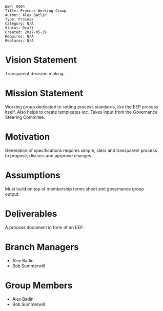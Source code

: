     EEP: 0004
    Title: Process Working Group
    Author: Alex Batlin
    Type: Process
    Category: N/A
    Status: Draft
    Created: 2017-05-29
    Requires: N/A
    Replaces: N/A

# Vision Statement

Transparent decision making.

# Mission Statement

Working group dedicated to setting process standards, like the EEP process itself. Also helps to create templeates etc. Takes input from the Governance Steering Commitee.

# Motivation

Generation of specifications requires simple, clear and transparent process to propose, discuss and aprprove changes.

# Assumptions

Must build on top of membership terms sheet and governance group output.

# Deliverables

A process document in form of an EEP.

# Branch Managers

- Alex Batlin
- Bob Summerwill

# Group Members

- Alex Batlin
- Bob Summerwill
